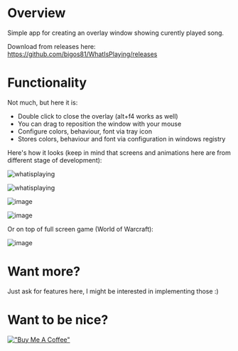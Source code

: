 # Overview 
Simple app for creating an overlay window showing curently played song.

Download from releases here: https://github.com/bigos81/WhatIsPlaying/releases

# Functionality
Not much, but here it is:
- Double click to close the overlay (alt+f4 works as well)
- You can drag to reposition the window with your mouse
- Configure colors, behaviour, font via tray icon
- Stores colors, behaviour and font via configuration in windows registry

Here's how it looks (keep in mind that screens and animations here are from different stage of development):

![whatisplaying](https://github.com/user-attachments/assets/92340afc-ce2f-4f69-aca5-22a44184fd47)

![whatisplaying](https://github.com/user-attachments/assets/ba2d21a9-9537-487f-966c-0412cf9110fd)

![image](https://github.com/user-attachments/assets/c5f81181-b3a7-4477-bbad-0bc9897bf6bc)

![image](https://github.com/user-attachments/assets/f05c5edb-5d83-4bef-b7f0-77ec30d1a7b9)


Or on top of full screen game (World of Warcraft):

![image](https://github.com/user-attachments/assets/fdfdcaf2-4614-4b3d-ade4-b2b1b055ca19)



# Want more?
Just ask for features here, I might be interested in implementing those :)

# Want to be nice?
[!["Buy Me A Coffee"](https://www.buymeacoffee.com/assets/img/custom_images/black_img.png)](https://www.buymeacoffee.com/bigos81)
